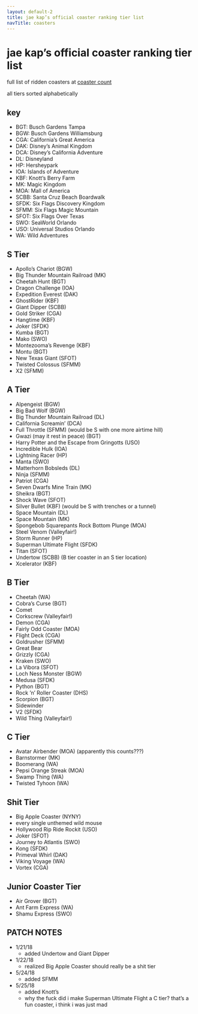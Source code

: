 ```yaml
---
layout: default-2
title: jae kap’s official coaster ranking tier list
navTitle: coasters
---
```


# jae kap’s official coaster ranking tier list

full list of ridden coasters at [coaster count](https://coaster-count.com/user/8352/ridden)

all tiers sorted alphabetically

## key

* BGT: Busch Gardens Tampa
* BGW: Busch Gardens Williamsburg
* CGA: California’s Great America
* DAK: Disney’s Animal Kingdom
* DCA: Disney’s California Adventure
* DL: Disneyland
* HP: Hersheypark
* IOA: Islands of Adventure
* KBF: Knott’s Berry Farm
* MK: Magic Kingdom
* MOA: Mall of America
* SCBB: Santa Cruz Beach Boardwalk
* SFDK: Six Flags Discovery Kingdom
* SFMM: Six Flags Magic Mountain
* SFOT: Six Flags Over Texas
* SWO: SeaWorld Orlando
* USO: Universal Studios Orlando
* WA: Wild Adventures

## S Tier

* Apollo’s Chariot (BGW)
* Big Thunder Mountain Railroad (MK)
* Cheetah Hunt (BGT)
* Dragon Challenge (IOA)
* Expedition Everest (DAK)
* GhostRider (KBF)
* Giant Dipper (SCBB)
* Gold Striker (CGA)
* Hangtime (KBF)
* Joker (SFDK)
* Kumba (BGT)
* Mako (SWO)
* Montezooma’s Revenge (KBF)
* Montu (BGT)
* New Texas Giant (SFOT)
* Twisted Colossus (SFMM)
* X2 (SFMM)

## A Tier

* Alpengeist (BGW)
* Big Bad Wolf (BGW)
* Big Thunder Mountain Railroad (DL)
* California Screamin’ (DCA)
* Full Throttle (SFMM) (would be S with one more airtime hill)
* Gwazi (may it rest in peace) (BGT)
* Harry Potter and the Escape from Gringotts (USO)
* Incredible Hulk (IOA)
* Lightning Racer (HP)
* Manta (SWO)
* Matterhorn Bobsleds (DL)
* Ninja (SFMM)
* Patriot (CGA)
* Seven Dwarfs Mine Train (MK)
* Sheikra (BGT)
* Shock Wave (SFOT)
* Silver Bullet (KBF) (would be S with trenches or a tunnel)
* Space Mountain (DL)
* Space Mountain (MK)
* Spongebob Squarepants Rock Bottom Plunge (MOA)
* Steel Venom (Valleyfair!)
* Storm Runner (HP)
* Superman Ultimate Flight (SFDK)
* Titan (SFOT)
* Undertow (SCBB) (B tier coaster in an S tier location)
* Xcelerator (KBF)

## B Tier

* Cheetah (WA)
* Cobra’s Curse (BGT)
* Comet
* Corkscrew (Valleyfair!)
* Demon (CGA)
* Fairly Odd Coaster (MOA)
* Flight Deck (CGA)
* Goldrusher (SFMM)
* Great Bear
* Grizzly (CGA)
* Kraken (SWO)
* La Vibora (SFOT)
* Loch Ness Monster (BGW)
* Medusa (SFDK)
* Python (BGT)
* Rock ’n’ Roller Coaster (DHS)
* Scorpion (BGT)
* Sidewinder
* V2 (SFDK)
* Wild Thing (Valleyfair!)

## C Tier

* Avatar Airbender (MOA) (apparently this counts???)
* Barnstormer (MK)
* Boomerang (WA)
* Pepsi Orange Streak (MOA)
* Swamp Thing (WA)
* Twisted Tyhoon (WA)

## Shit Tier

* Big Apple Coaster (NYNY)
* every single unthemed wild mouse
* Hollywood Rip Ride Rockit (USO)
* Joker (SFOT)
* Journey to Atlantis (SWO)
* Kong (SFDK)
* Primeval Whirl (DAK)
* Viking Voyage (WA)
* Vortex (CGA)

## Junior Coaster Tier

* Air Grover (BGT)
* Ant Farm Express (WA)
* Shamu Express (SWO)

## PATCH NOTES

* 1/21/18
  * added Undertow and Giant Dipper
* 1/22/18
  * realized Big Apple Coaster should really be a shit tier
* 5/24/18
  * added SFMM
* 5/25/18
  * added Knott’s
  * why the fuck did i make Superman Ultimate Flight a C tier? that’s a fun coaster, i think i was just mad
